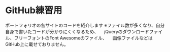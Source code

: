 # GitHub練習用

ポートフォリオの各サイトのコードを紹介します
※ファイル数が多くなり、自分自身で書いたコードが分かりにくくなるため、
　jQueryのダウンロードファイル、フリーフォントのFont Awesomeのファイル、
　画像ファイルなどはGitHub上に載せておりません。
